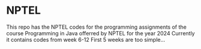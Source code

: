 # NPTEL
This repo has the NPTEL codes for the programming assignments of the course Programming in Java offerred by NPTEL for the year 2024
Currently it contains codes from week 6-12
First 5 weeks are too simple...
